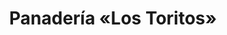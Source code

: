 ---
title: "Panadería «Los Toritos»"
url: /parque-san-martin/panaderia-los-toritos/
shop: Bäckerei
---
